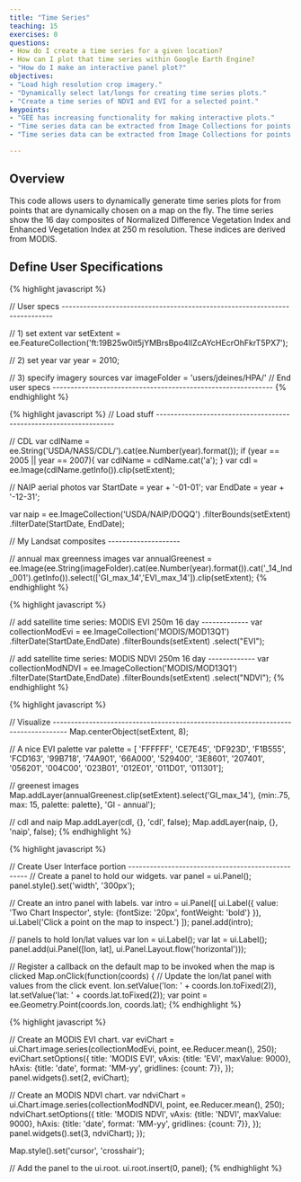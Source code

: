 ```yaml
---
title: "Time Series"
teaching: 15
exercises: 0
questions:
- How do I create a time series for a given location?
- How can I plot that time series within Google Earth Engine?
- "How do I make an interactive panel plot?"
objectives:
- "Load high resolution crop imagery."
- "Dynamically select lat/longs for creating time series plots."
- "Create a time series of NDVI and EVI for a selected point."
keypoints:
- "GEE has increasing functionality for making interactive plots."
- "Time series data can be extracted from Image Collections for points and regions."
- "Time series data can be extracted from Image Collections for points and regions."

---
```


## Overview

This code allows users to dynamically generate time series plots for from points that are dynamically chosen on a map on the fly. The time series show the 16 day composites of Normalized Difference Vegetation Index and Enhanced Vegetation Index at 250 m resolution. These indices are derived from MODIS.


## Define User Specifications

{% highlight javascript %}

// User specs ---------------------------------------------------------------------------

// 1) set extent
var setExtent = ee.FeatureCollection('ft:19B25w0it5jYMBrsBpo4lIZcAYcHEcrOhFkrT5PX7');

// 2) set year
var year = 2010;

// 3) specify imagery sources
var imageFolder = 'users/jdeines/HPA/'
// End user specs -------------------------------------------------------------
{% endhighlight %}



{% highlight javascript %}
// Load stuff ------------------------------------------------------------------

// CDL
var cdlName = ee.String('USDA/NASS/CDL/').cat(ee.Number(year).format());
if (year == 2005 || year == 2007){
  var cdlName = cdlName.cat('a');
}
var cdl = ee.Image(cdlName.getInfo()).clip(setExtent);

// NAIP aerial photos
var StartDate = year + '-01-01';
var EndDate = year + '-12-31';

var naip = ee.ImageCollection('USDA/NAIP/DOQQ')
    .filterBounds(setExtent)
    .filterDate(StartDate, EndDate);

// My Landsat composites --------------------

// annual max greenness images
var annualGreenest = ee.Image(ee.String(imageFolder).cat(ee.Number(year).format()).cat('_14_Ind_001').getInfo()).select(['GI_max_14','EVI_max_14']).clip(setExtent);
{% endhighlight %}


{% highlight javascript %}

// add satellite time series: MODIS EVI 250m 16 day -------------
var collectionModEvi = ee.ImageCollection('MODIS/MOD13Q1')
    .filterDate(StartDate,EndDate)
    .filterBounds(setExtent)
    .select("EVI");

// add satellite time series: MODIS NDVI 250m 16 day -------------
var collectionModNDVI = ee.ImageCollection('MODIS/MOD13Q1')
    .filterDate(StartDate,EndDate)
    .filterBounds(setExtent)
    .select("NDVI");
{% endhighlight %}

{% highlight javascript %}

// Visualize ----------------------------------------------------------------------------------
Map.centerObject(setExtent, 8);

// A nice EVI palette
var palette = [
  'FFFFFF', 'CE7E45', 'DF923D', 'F1B555', 'FCD163', '99B718',
  '74A901', '66A000', '529400', '3E8601', '207401', '056201',
  '004C00', '023B01', '012E01', '011D01', '011301'];

// greenest images
Map.addLayer(annualGreenest.clip(setExtent).select('GI_max_14'),
    {min:.75, max: 15, palette: palette}, 'GI - annual');

// cdl and naip
Map.addLayer(cdl, {}, 'cdl', false);
Map.addLayer(naip, {}, 'naip', false);
{% endhighlight %}

{% highlight javascript %}

// Create User Interface portion --------------------------------------------------
// Create a panel to hold our widgets.
var panel = ui.Panel();
panel.style().set('width', '300px');

// Create an intro panel with labels.
var intro = ui.Panel([
  ui.Label({
    value: 'Two Chart Inspector',
    style: {fontSize: '20px', fontWeight: 'bold'}
  }),
  ui.Label('Click a point on the map to inspect.')
]);
panel.add(intro);

// panels to hold lon/lat values
var lon = ui.Label();
var lat = ui.Label();
panel.add(ui.Panel([lon, lat], ui.Panel.Layout.flow('horizontal')));

// Register a callback on the default map to be invoked when the map is clicked
Map.onClick(function(coords) {
  // Update the lon/lat panel with values from the click event.
  lon.setValue('lon: ' + coords.lon.toFixed(2)),
  lat.setValue('lat: ' + coords.lat.toFixed(2));
  var point = ee.Geometry.Point(coords.lon, coords.lat);
  {% endhighlight %}

  {% highlight javascript %}

  // Create an MODIS EVI chart.
  var eviChart = ui.Chart.image.series(collectionModEvi, point, ee.Reducer.mean(), 250);
  eviChart.setOptions({
    title: 'MODIS EVI',
    vAxis: {title: 'EVI', maxValue: 9000},
    hAxis: {title: 'date', format: 'MM-yy', gridlines: {count: 7}},
  });
  panel.widgets().set(2, eviChart);

  // Create an MODIS NDVI chart.
  var ndviChart = ui.Chart.image.series(collectionModNDVI, point, ee.Reducer.mean(), 250);
  ndviChart.setOptions({
    title: 'MODIS NDVI',
    vAxis: {title: 'NDVI', maxValue: 9000},
    hAxis: {title: 'date', format: 'MM-yy', gridlines: {count: 7}},
  });
  panel.widgets().set(3, ndviChart);
});

Map.style().set('cursor', 'crosshair');

// Add the panel to the ui.root.
ui.root.insert(0, panel);
{% endhighlight %}
